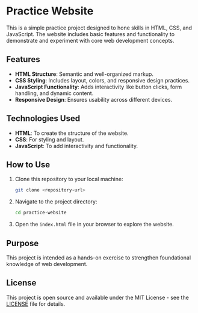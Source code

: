 
# Practice Website  

This is a simple practice project designed to hone skills in HTML, CSS, and JavaScript. The website includes basic features and functionality to demonstrate and experiment with core web development concepts.  

## Features  
- **HTML Structure**: Semantic and well-organized markup.  
- **CSS Styling**: Includes layout, colors, and responsive design practices.  
- **JavaScript Functionality**: Adds interactivity like button clicks, form handling, and dynamic content.  
- **Responsive Design**: Ensures usability across different devices.  

## Technologies Used  
- **HTML**: To create the structure of the website.  
- **CSS**: For styling and layout.  
- **JavaScript**: To add interactivity and functionality.  

## How to Use  

1. Clone this repository to your local machine:  
   ```bash  
   git clone <repository-url>  
   ```  

2. Navigate to the project directory:  
   ```bash  
   cd practice-website  
   ```  

3. Open the `index.html` file in your browser to explore the website.  

## Purpose  
This project is intended as a hands-on exercise to strengthen foundational knowledge of web development.  

## License  
This project is open source and available under the MIT License - see the [LICENSE](LICENSE) file for details.  



